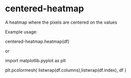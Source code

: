 # centered-heatmap
A heatmap where the pixels are centered on the values

Example usage:

centered-heatmap.heatmap(df)

or

import matplotlib.pyplot as plt

plt.pcolormesh( listwrap(df.columns),listwrap(df.index), df )
